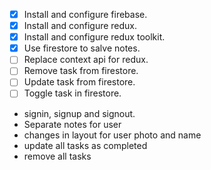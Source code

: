 - [x] Install and configure firebase.
- [x] Install and configure redux.
- [x] Install and configure redux toolkit.
- [x] Use firestore to salve notes.
- [ ] Replace context api for redux.
- [ ] Remove task from firestore.
- [ ] Update task from firestore.
- [ ] Toggle task in firestore.

- signin, signup and signout.
- Separate notes for user
- changes in layout for user photo and name
- update all tasks as completed
- remove all tasks
